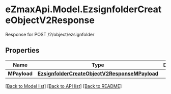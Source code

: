 # eZmaxApi.Model.EzsignfolderCreateObjectV2Response
Response for POST /2/object/ezsignfolder

## Properties

Name | Type | Description | Notes
------------ | ------------- | ------------- | -------------
**MPayload** | [**EzsignfolderCreateObjectV2ResponseMPayload**](EzsignfolderCreateObjectV2ResponseMPayload.md) |  | 

[[Back to Model list]](../README.md#documentation-for-models) [[Back to API list]](../README.md#documentation-for-api-endpoints) [[Back to README]](../README.md)


